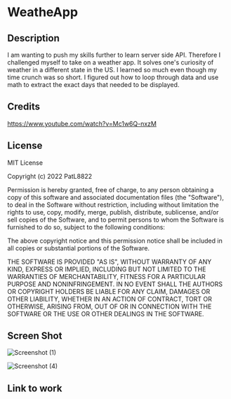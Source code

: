 # WeatheApp

## Description

I am wanting to push my skills further  to learn server side API. Therefore I challenged myself to take on a weather app. It solves one's curiosity of weather in a different state in the US. I learned so much even though my time crunch was so short. I figured out how to loop through data and use math to extract the exact days that needed to be displayed. 

## Credits

https://www.youtube.com/watch?v=Mc1w6Q-nxzM

## License

MIT License

Copyright (c) 2022 PatL8822

Permission is hereby granted, free of charge, to any person obtaining a copy
of this software and associated documentation files (the "Software"), to deal
in the Software without restriction, including without limitation the rights
to use, copy, modify, merge, publish, distribute, sublicense, and/or sell
copies of the Software, and to permit persons to whom the Software is
furnished to do so, subject to the following conditions:

The above copyright notice and this permission notice shall be included in all
copies or substantial portions of the Software.

THE SOFTWARE IS PROVIDED "AS IS", WITHOUT WARRANTY OF ANY KIND, EXPRESS OR
IMPLIED, INCLUDING BUT NOT LIMITED TO THE WARRANTIES OF MERCHANTABILITY,
FITNESS FOR A PARTICULAR PURPOSE AND NONINFRINGEMENT. IN NO EVENT SHALL THE
AUTHORS OR COPYRIGHT HOLDERS BE LIABLE FOR ANY CLAIM, DAMAGES OR OTHER
LIABILITY, WHETHER IN AN ACTION OF CONTRACT, TORT OR OTHERWISE, ARISING FROM,
OUT OF OR IN CONNECTION WITH THE SOFTWARE OR THE USE OR OTHER DEALINGS IN THE
SOFTWARE.


## Screen Shot
![Screenshot (1)](https://user-images.githubusercontent.com/110148234/192435784-9073e9bc-1275-4310-907c-65c8d4b29ce3.png)

![Screenshot (4)](https://user-images.githubusercontent.com/110148234/192435826-0fc43886-cdd1-4274-8135-b49631ed9147.png)




## Link to work

